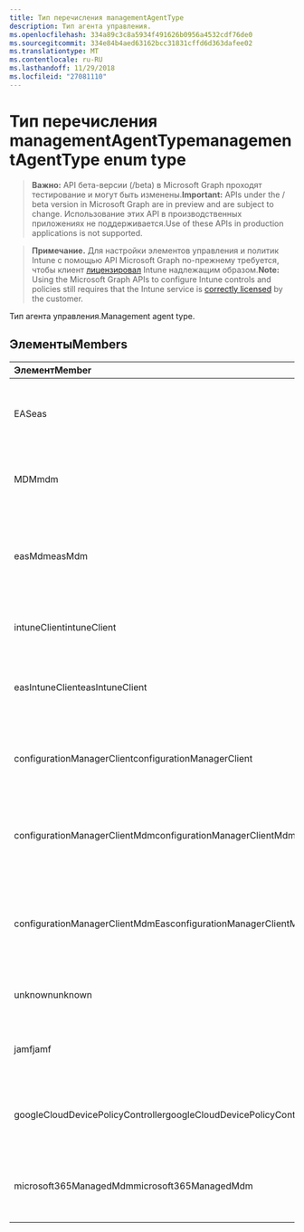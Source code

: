 ```yaml
---
title: Тип перечисления managementAgentType
description: Тип агента управления.
ms.openlocfilehash: 334a89c3c8a5934f491626b0956a4532cdf76de0
ms.sourcegitcommit: 334e84b4aed63162bcc31831cffd6d363dafee02
ms.translationtype: MT
ms.contentlocale: ru-RU
ms.lasthandoff: 11/29/2018
ms.locfileid: "27081110"
---
```

# <a name="managementagenttype-enum-type"></a><span data-ttu-id="5ab9c-103">Тип перечисления managementAgentType</span><span class="sxs-lookup"><span data-stu-id="5ab9c-103">managementAgentType enum type</span></span>

> <span data-ttu-id="5ab9c-104">**Важно:** API бета-версии (/beta) в Microsoft Graph проходят тестирование и могут быть изменены.</span><span class="sxs-lookup"><span data-stu-id="5ab9c-104">**Important:** APIs under the / beta version in Microsoft Graph are in preview and are subject to change.</span></span> <span data-ttu-id="5ab9c-105">Использование этих API в производственных приложениях не поддерживается.</span><span class="sxs-lookup"><span data-stu-id="5ab9c-105">Use of these APIs in production applications is not supported.</span></span>

> <span data-ttu-id="5ab9c-106">**Примечание.** Для настройки элементов управления и политик Intune с помощью API Microsoft Graph по-прежнему требуется, чтобы клиент [лицензировал](https://go.microsoft.com/fwlink/?linkid=839381) Intune надлежащим образом.</span><span class="sxs-lookup"><span data-stu-id="5ab9c-106">**Note:** Using the Microsoft Graph APIs to configure Intune controls and policies still requires that the Intune service is [correctly licensed](https://go.microsoft.com/fwlink/?linkid=839381) by the customer.</span></span>

<span data-ttu-id="5ab9c-107">Тип агента управления.</span><span class="sxs-lookup"><span data-stu-id="5ab9c-107">Management agent type.</span></span>
## <a name="members"></a><span data-ttu-id="5ab9c-108">Элементы</span><span class="sxs-lookup"><span data-stu-id="5ab9c-108">Members</span></span>
|<span data-ttu-id="5ab9c-109">Элемент</span><span class="sxs-lookup"><span data-stu-id="5ab9c-109">Member</span></span>|<span data-ttu-id="5ab9c-110">Значение</span><span class="sxs-lookup"><span data-stu-id="5ab9c-110">Value</span></span>|<span data-ttu-id="5ab9c-111">Description</span><span class="sxs-lookup"><span data-stu-id="5ab9c-111">Description</span></span>|
|:---|:---|:---|
|<span data-ttu-id="5ab9c-112">EAS</span><span class="sxs-lookup"><span data-stu-id="5ab9c-112">eas</span></span>|<span data-ttu-id="5ab9c-113">1</span><span class="sxs-lookup"><span data-stu-id="5ab9c-113">1</span></span>|<span data-ttu-id="5ab9c-114">Устройство управляется сервером Exchange server.</span><span class="sxs-lookup"><span data-stu-id="5ab9c-114">The device is managed by Exchange server.</span></span>|
|<span data-ttu-id="5ab9c-115">MDM</span><span class="sxs-lookup"><span data-stu-id="5ab9c-115">mdm</span></span>|<span data-ttu-id="5ab9c-116">2</span><span class="sxs-lookup"><span data-stu-id="5ab9c-116">2</span></span>|<span data-ttu-id="5ab9c-117">Устройство является управляемым путем MDM. Intune</span><span class="sxs-lookup"><span data-stu-id="5ab9c-117">The device is managed by Intune MDM.</span></span>|
|<span data-ttu-id="5ab9c-118">easMdm</span><span class="sxs-lookup"><span data-stu-id="5ab9c-118">easMdm</span></span>|<span data-ttu-id="5ab9c-119">3</span><span class="sxs-lookup"><span data-stu-id="5ab9c-119">3</span></span>|<span data-ttu-id="5ab9c-120">Устройство управляется сервером Exchange server и Intune MDM.</span><span class="sxs-lookup"><span data-stu-id="5ab9c-120">The device is managed by both Exchange server and Intune MDM.</span></span>|
|<span data-ttu-id="5ab9c-121">intuneClient</span><span class="sxs-lookup"><span data-stu-id="5ab9c-121">intuneClient</span></span>|<span data-ttu-id="5ab9c-122">4</span><span class="sxs-lookup"><span data-stu-id="5ab9c-122">4</span></span>|<span data-ttu-id="5ab9c-123">Управляемые клиентами Intune.</span><span class="sxs-lookup"><span data-stu-id="5ab9c-123">Intune client managed.</span></span>|
|<span data-ttu-id="5ab9c-124">easIntuneClient</span><span class="sxs-lookup"><span data-stu-id="5ab9c-124">easIntuneClient</span></span>|<span data-ttu-id="5ab9c-125">5</span><span class="sxs-lookup"><span data-stu-id="5ab9c-125">5</span></span>|<span data-ttu-id="5ab9c-126">Устройство является EAS и Intune двойной управляемые клиентами.</span><span class="sxs-lookup"><span data-stu-id="5ab9c-126">The device is EAS and Intune client dual managed.</span></span>|
|<span data-ttu-id="5ab9c-127">configurationManagerClient</span><span class="sxs-lookup"><span data-stu-id="5ab9c-127">configurationManagerClient</span></span>|<span data-ttu-id="5ab9c-128">8</span><span class="sxs-lookup"><span data-stu-id="5ab9c-128">8</span></span>|<span data-ttu-id="5ab9c-129">Устройство является управляемым, диспетчер конфигураций.</span><span class="sxs-lookup"><span data-stu-id="5ab9c-129">The device is managed by Configuration Manager.</span></span>|
|<span data-ttu-id="5ab9c-130">configurationManagerClientMdm</span><span class="sxs-lookup"><span data-stu-id="5ab9c-130">configurationManagerClientMdm</span></span>|<span data-ttu-id="5ab9c-131">10</span><span class="sxs-lookup"><span data-stu-id="5ab9c-131">10</span></span>|<span data-ttu-id="5ab9c-132">Устройство управляется Configuration Manager и MDM.</span><span class="sxs-lookup"><span data-stu-id="5ab9c-132">The device is managed by Configuration Manager and MDM.</span></span>|
|<span data-ttu-id="5ab9c-133">configurationManagerClientMdmEas</span><span class="sxs-lookup"><span data-stu-id="5ab9c-133">configurationManagerClientMdmEas</span></span>|<span data-ttu-id="5ab9c-134">11</span><span class="sxs-lookup"><span data-stu-id="5ab9c-134">11</span></span>|<span data-ttu-id="5ab9c-135">Устройство является управляемым, диспетчер конфигураций, MDM и Eas.</span><span class="sxs-lookup"><span data-stu-id="5ab9c-135">The device is managed by Configuration Manager, MDM and Eas.</span></span>|
|<span data-ttu-id="5ab9c-136">unknown</span><span class="sxs-lookup"><span data-stu-id="5ab9c-136">unknown</span></span>|<span data-ttu-id="5ab9c-137">16</span><span class="sxs-lookup"><span data-stu-id="5ab9c-137">16</span></span>|<span data-ttu-id="5ab9c-138">Тип агента управления UNKNOWN.</span><span class="sxs-lookup"><span data-stu-id="5ab9c-138">Unknown management agent type.</span></span>|
|<span data-ttu-id="5ab9c-139">jamf</span><span class="sxs-lookup"><span data-stu-id="5ab9c-139">jamf</span></span>|<span data-ttu-id="5ab9c-140">32</span><span class="sxs-lookup"><span data-stu-id="5ab9c-140">32</span></span>|<span data-ttu-id="5ab9c-141">Атрибуты устройства полученные от Jamf.</span><span class="sxs-lookup"><span data-stu-id="5ab9c-141">The device attributes are fetched from Jamf.</span></span>|
|<span data-ttu-id="5ab9c-142">googleCloudDevicePolicyController</span><span class="sxs-lookup"><span data-stu-id="5ab9c-142">googleCloudDevicePolicyController</span></span>|<span data-ttu-id="5ab9c-143">64</span><span class="sxs-lookup"><span data-stu-id="5ab9c-143">64</span></span>|<span data-ttu-id="5ab9c-144">Устройство управляется CloudDPC компании Google.</span><span class="sxs-lookup"><span data-stu-id="5ab9c-144">The device is managed by Google's CloudDPC.</span></span>|
|<span data-ttu-id="5ab9c-145">microsoft365ManagedMdm</span><span class="sxs-lookup"><span data-stu-id="5ab9c-145">microsoft365ManagedMdm</span></span>|<span data-ttu-id="5ab9c-146">258</span><span class="sxs-lookup"><span data-stu-id="5ab9c-146">258</span></span>|<span data-ttu-id="5ab9c-147">Это устройство управляется Microsoft 365 через Intune.</span><span class="sxs-lookup"><span data-stu-id="5ab9c-147">This device is managed by Microsoft 365 through Intune.</span></span>|





